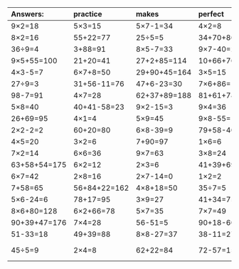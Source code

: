 | Answers: | practice | makes | perfect | ! |
| :--- | :--- | :--- | :--- | :--- |
| 9×2=18 | 5×3=15 | 5×7-1=34 | 4×2=8 | 7×4+99=127 | 
| 8×2=16 | 55+22=77 | 25÷5=5 | 34+70+86=190 | 8×9+68=140 | 
| 36÷9=4 | 3+88=91 | 8×5-7=33 | 9×7-40=23 | 8×5-9=31 | 
| 9×5+55=100 | 21+20=41 | 27+2+85=114 | 10+66+76=152 | 47+8-4=51 | 
| 4×3-5=7 | 6×7+8=50 | 29+90+45=164 | 3×5=15 | 8×4-24=8 | 
| 27÷9=3 | 31+56-11=76 | 47+6-23=30 | 7×6+86=128 | 74-25=49 | 
| 98-7=91 | 4×7=28 | 62+37+89=188 | 81+61+78=220 | 63÷7=9 | 
| 5×8=40 | 40+41-58=23 | 9×2-15=3 | 9×4=36 | 28-19=9 | 
| 26+69=95 | 4×1=4 | 5×9=45 | 9×8-55=17 | 6×8=48 | 
| 2×2-2=2 | 60+20=80 | 6×8-39=9 | 79+58-40=97 | 2×6=12 | 
| 4×5=20 | 3×2=6 | 7+90=97 | 1×6=6 | 65-61=4 | 
| 7×2=14 | 6×6=36 | 9×7=63 | 3×8=24 | 7×9=63 | 
| 63+58+54=175 | 6×2=12 | 2×3=6 | 41+39+69=149 | 7×2-14=0 | 
| 6×7=42 | 2×8=16 | 2×7-14=0 | 1×2=2 | 4×6=24 | 
| 7+58=65 | 56+84+22=162 | 4×8+18=50 | 35÷7=5 | 53-41=12 | 
| 5×6-24=6 | 78+17=95 | 3×9=27 | 41+34=75 | 72÷9=8 | 
| 8×6+80=128 | 6×2+66=78 | 5×7=35 | 7×7=49 | 5×5=25 | 
| 90+39+47=176 | 7×4=28 | 56-51=5 | 90+18-60=48 | 87-44=43 | 
| 51-33=18 | 49+39=88 | 8×8-27=37 | 38-11=27 | 49+8=57 | 
| 45÷5=9 | 2×4=8 | 62+22=84 | 72-57=15 | 41+98-63=76 | 
